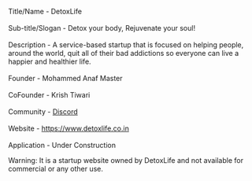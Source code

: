 Title/Name - DetoxLife<br><br>
Sub-title/Slogan - Detox your body, Rejuvenate your soul!<br><br>
Description - A service-based startup that is focused on helping people, around the world, quit all of their bad addictions so everyone can live a happier and healthier life.<br><br>
Founder - Mohammed Anaf Master<br><br>
CoFounder - Krish Tiwari<br><br>
Community - <a href="https://discord.gg/qeJ33EBBwF" target="_blank">Discord</a><br><br>
Website - https://www.detoxlife.co.in<br><br>
Application - Under Construction

Warning: It is a startup website owned by DetoxLife and not available for commercial or any other use.
